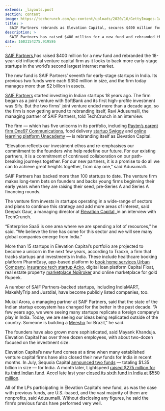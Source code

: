 ```yaml
--- 
extends: _layouts.post 
section: content 
image: https://techcrunch.com/wp-content/uploads/2020/10/GettyImages-142420587-1.jpg?w=600 
title: > 
  SAIF Partners rebrands as Elevation Capital, secures $400 million for its new India fund – TechCrunch 
description: > 
  SAIF Partners has raised $400 million for a new fund and rebranded the 18-year-old influential venture capital firm as it looks to back more early-stage startups in the world’s second largest internet market.The new fund is SAIF Partners’ seventh for early-stage startups in India.SAIF Partners started investing in Indian startups 18 years ago.Mukul Arora, a managing partner at SAIF Partners, said that the state of the Indian startup ecosystem has changed for the better in the past decade.Elevation Capital has over three dozen employees, with about two-dozen focused on the investment size. 
date: 1603154275.919586 
--- 
```

<div><p id="speakable-summary"><a class="crunchbase-link" href="https://crunchbase.com/organization/saif-partners" target="_blank">SAIF Partners </a> has raised $400 million for a new fund and rebranded the 18-year-old influential venture capital firm as it looks to back more early-stage startups in the world&#8217;s second largest internet market.</p>
<p>The new fund is SAIF Partners&#8217; seventh for early-stage startups in India. Its previous two funds were each $350 million in size, and the firm today manages more than $2 billion in assets.</p>
<p><a href="http://www.saifpartners.com/">SAIF Partners</a> started investing in Indian startups 18 years ago. The firm began as a joint venture with SoftBank and its first high-profile investment was Sify. But the two firms&#8217; joint venture ended more than a decade ago, so the firm is now getting around to rebranding itself, Ravi Adusumalli, the managing partner of SAIF Partners, told TechCrunch in an interview.</p><p class="piano-inline-promo"></p>
<p>The firm &#8212; which has five unicorns in its portfolio, including <a href="https://techcrunch.com/2019/11/24/paytm-1-billion/">Paytm&#8217;s parent firm One97 Communications</a>, food delivery <a href="https://techcrunch.com/2020/04/06/indias-swiggy-raises-43m-to-expand-to-new-businesses/">startup Swiggy</a> and <a href="https://techcrunch.com/2020/09/02/indias-online-learning-platform-unacademy-raises-150-million-at-1-45-billion-valuation/">online learning platform Unacademy</a> &#8212; is rebranding itself as Elevation Capital.</p>
<p>&#8220;Elevation reflects our investment ethos and re-emphasises our commitment to the founders who help redefine our future. For our existing partners, it is a commitment of continued collaboration on our path-breaking journeys together. For our new partners, it is a promise to do all we can to achieve great heights together, from day one,&#8221; said Adusumalli.</p>
<p>SAIF Partners has backed more than 100 startups to date. The venture firm makes long-term bets on founders and backs young firms beginning their early years when they are raising their seed, pre-Series A and Series A financing rounds.</p>
<p>The venture firm invests in startups operating in a wide-range of sectors and plans to continue this strategy and add more areas of interest, said Deepak Gaur, a managing director at <a class="crunchbase-link" href="https://crunchbase.com/organization/elevation-capital-0e9d" target="_blank">Elevation Capital, </a> in an interview with TechCrunch.</p>
<p>&#8220;Enterprise SaaS is one area where we are spending a lot of resources,&#8221; he said. &#8220;We believe the time has come for this sector and we will see many global companies emerge from India.&#8221;</p>
<p>More than 15 startups in Elevation Capital&#8217;s portfolio are projected to become a unicorn in the next few years, according to Tracxn, a firm that tracks startups and investments in India. These include healthcare booking platform PharmEasy, app-based platform to <a href="https://techcrunch.com/2019/08/01/urbanclap-indias-largest-home-services-startup-raises-75m/">book home services Urban Company</a>, <a href="https://techcrunch.com/2020/09/15/amazon-backed-indian-insurtech-startup-acko-raises-60-million/">insurance tech startup Acko</a>, digital loan platform Capital Float, real estate property <a href="https://techcrunch.com/2020/04/16/indias-nobroker-raises-an-additional-30m-from-general-atlantic/">marketplace NoBroker</a> and online marketplace for gold Rupeek.</p>
<p>A number of SAIF Partners-backed startups, including IndiaMART, MakeMyTrip and Justdial, have become publicly listed companies, too.</p>
<p>Mukul Arora, a managing partner at SAIF Partners, said that the state of the Indian startup ecosystem has changed for the better in the past decade. &#8220;A few years ago, we were seeing many startups replicate a foreign company&#8217;s play in India. Today, we are seeing our ideas being replicated outside of the country. Someone is building a <a href="https://techcrunch.com/2019/06/13/facebook-meesho-first-indian-startup-investment/">Meesho</a> for Brazil,&#8221; he said.</p>
<p>The founders have also grown more sophisticated, said Mayank Khanduja. Elevation Capital has over three dozen employees, with about two-dozen focused on the investment size.</p>
<p>Elevation Capital&#8217;s new fund comes at a time when many established venture capital firms have also closed their new funds for India in recent months. In July, Sequoia Capital <a href="https://techcrunch.com/2020/07/06/sequoia-announces-1-35-billion-venture-and-growth-funds-for-india-and-southeast-asia/">announced two funds</a> &#8212; totaling $1.35 billion in size &#8212; for India. A month later, Lightspeed <a href="https://techcrunch.com/2020/08/17/lightspeed-raises-275-million-fund-for-india/">raised $275 million for its third Indian fund</a>. Accel late last year <a href="https://techcrunch.com/2019/12/02/accel-india-sixth-fund/">closed its sixth fund in India at $550 million</a>.</p>
<p>All of the LPs participating in Elevation Capital&#8217;s new fund, as was the case with previous funds, are U.S.-based, and the vast majority of them are nonprofits, said Adusumalli. Without disclosing any figures, he said the firm&#8217;s previous funds have performed very well.</p>
</div>